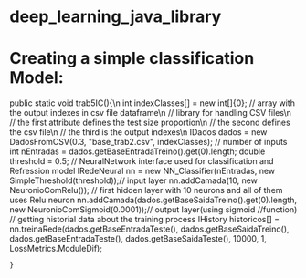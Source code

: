 # deep_learning_java_library


<h1>Creating a simple classification Model:</h1>
 public static void trab5IC(){\n
        int indexClasses[] = new int[]{0}; // array with the output indexes in csv file dataframe\n
        // library for handling CSV files\n
        // the first attribute defines the test size proportion\n
        // the second defines the csv file\n
        // the third is the output indexes\n
        IDados dados = new DadosFromCSV(0.3, "base_trab2.csv", indexClasses);
        // number of inputs
        int nEntradas = dados.getBaseEntradaTreino().get(0).length;
        double threshold = 0.5;
        // NeuralNetwork interface used for classification and Refression model
        IRedeNeural nn = new NN_Classifier(nEntradas, new SimpleThreshold(threshold));// input layer
        nn.addCamada(10, new NeuronioComRelu()); // first hidden layer with 10 neurons and all of them uses Relu neuron
        nn.addCamada(dados.getBaseSaidaTreino().get(0).length, new NeuronioComSigmoid(0.0001));// output layer(using sigmoid      //function)
        // getting historial data about the training process
        IHistory historicos[] = nn.treinaRede(dados.getBaseEntradaTeste(), dados.getBaseSaidaTreino(),
                dados.getBaseEntradaTeste(), dados.getBaseSaidaTeste(), 10000, 1, LossMetrics.ModuleDif);

    }
